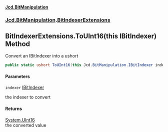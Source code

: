 #### [Jcd.BitManipulation](index.md 'index')
### [Jcd.BitManipulation](Jcd.BitManipulation.md 'Jcd.BitManipulation').[BitIndexerExtensions](Jcd.BitManipulation.BitIndexerExtensions.md 'Jcd.BitManipulation.BitIndexerExtensions')

## BitIndexerExtensions.ToUInt16(this IBitIndexer) Method

Convert an IBitIndexer into a ushort

```csharp
public static ushort ToUInt16(this Jcd.BitManipulation.IBitIndexer indexer);
```
#### Parameters

<a name='Jcd.BitManipulation.BitIndexerExtensions.ToUInt16(thisJcd.BitManipulation.IBitIndexer).indexer'></a>

`indexer` [IBitIndexer](Jcd.BitManipulation.IBitIndexer.md 'Jcd.BitManipulation.IBitIndexer')

the indexer to convert

#### Returns
[System.UInt16](https://docs.microsoft.com/en-us/dotnet/api/System.UInt16 'System.UInt16')  
the converted value